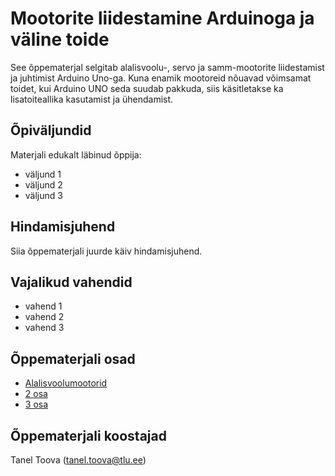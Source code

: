 # Mootorite liidestamine Arduinoga ja väline toide
See õppematerjal selgitab alalisvoolu-, servo ja samm-mootorite liidestamist ja juhtimist Arduino Uno-ga. Kuna enamik mootoreid nõuavad võimsamat toidet, kui Arduino UNO seda suudab pakkuda, siis käsitletakse ka lisatoiteallika kasutamist ja ühendamist.

## Õpiväljundid
Materjali edukalt läbinud õppija:
* väljund 1
* väljund 2
* väljund 3

## Hindamisjuhend

Siia õppematerjali juurde käiv hindamisjuhend.

## Vajalikud vahendid
* vahend 1
* vahend 2
* vahend 3

## Õppematerjali osad
* [Alalisvoolumootorid](materjalid/1_Alalisvoolumootorid.md)
* [2 osa](materjalid/2_Servomootorid.md)
* [3 osa](materjalid/3_Samm-mootorid.md)

## Õppematerjali koostajad

Tanel Toova (tanel.toova@tlu.ee)
